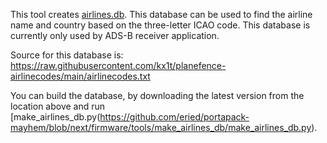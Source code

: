 This tool creates [airlines.db](https://github.com/eried/portapack-mayhem/blob/next/sdcard/ADSB/airlines.db). This database can be used to find the airline name and country based on the three-letter ICAO code.
This database is currently only used by ADS-B receiver application. 

Source for this database is:
https://raw.githubusercontent.com/kx1t/planefence-airlinecodes/main/airlinecodes.txt

You can build the database, by downloading the latest version from the location above and run [make_airlines_db.py(https://github.com/eried/portapack-mayhem/blob/next/firmware/tools/make_airlines_db/make_airlines_db.py).